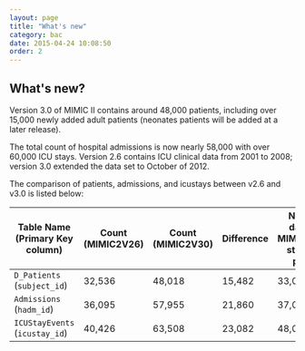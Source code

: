 ```yaml
---
layout: page
title: "What's new"
category: bac
date: 2015-04-24 10:08:50
order: 2
---
```


## What's new?

Version 3.0 of MIMIC II contains around 48,000 patients, including over 15,000 newly added adult patients (neonates patients will be added at a later release). 

The total count of hospital admissions is now nearly 58,000 with over 60,000 ICU stays. Version 2.6 contains ICU clinical data from 2001 to 2008; version 3.0 extended the data set to October of 2012.

The comparison of patients, admissions, and icustays between v2.6 and v3.0 is
listed below:

Table Name (Primary Key column) | Count (MIMIC2V26) | Count (MIMIC2V30) | Difference | New ID data in MIMIC2V30 starting point
--------- | --------- | --------- | --------- | --------- | 
```D_Patients``` (```subject_id```) | 32,536 | 48,018 | 15,482 | 33,000
```Admissions``` (```hadm_id```) | 36,095 | 57,955 | 21,860 | 37,000
```ICUStayEvents``` (```icustay_id```) | 40,426 | 63,508 | 23,082 | 48,000
